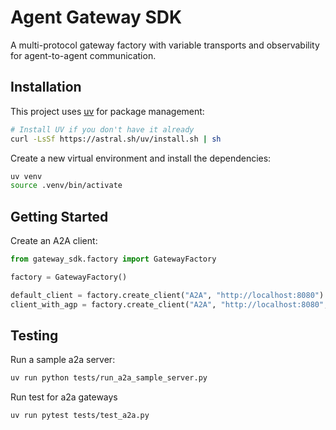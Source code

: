 Agent Gateway SDK
========================
A multi-protocol gateway factory with variable transports and observability for agent-to-agent communication.

## Installation

This project uses [uv](https://github.com/astral-sh/uv) for package management:
```bash
# Install UV if you don't have it already
curl -LsSf https://astral.sh/uv/install.sh | sh
```

Create a new virtual environment and install the dependencies:
```bash
uv venv
source .venv/bin/activate
```

## Getting Started

Create an A2A client:
```python
from gateway_sdk.factory import GatewayFactory

factory = GatewayFactory()

default_client = factory.create_client("A2A", "http://localhost:8080")
client_with_agp = factory.create_client("A2A", "http://localhost:8080", transport="AGP")
```

## Testing

Run a sample a2a server:
```bash
uv run python tests/run_a2a_sample_server.py
```

Run test for a2a gateways
```bash
uv run pytest tests/test_a2a.py
```
